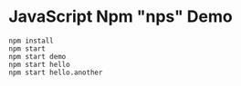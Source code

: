 JavaScript Npm "nps" Demo
=========================

```
npm install
npm start
npm start demo
npm start hello
npm start hello.another
```
